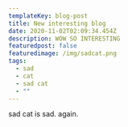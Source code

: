 ```yaml
---
templateKey: blog-post
title: New interesting blog
date: 2020-11-02T02:09:34.454Z
description: WOW SO INTERESTING
featuredpost: false
featuredimage: /img/sadcat.png
tags:
  - sad
  - cat
  - sad cat
  - ""
---
```

sad cat is sad. again.